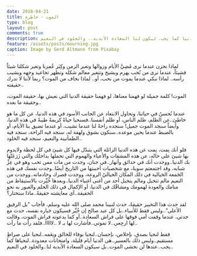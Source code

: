 ```yaml
---
date: 2018-04-21
title: الموت - خاطرة
type: blog
layout: post
comments: true
description: لم نخشى الموت؟ لم لا ندرك حقيقته..ونعيش في الدنيا كما يجب، ليكون لنا السعادة الأبدية.. والخلود في النعيم
feature: /assets/posts/mourning.jpg
caption: Image by Gerd Altmann from Pixabay 
---
```



لماذا نحزن عندما نرى مُضِيَّ الأيام وزوالها وتغير الزمن وكِبَر عُمرنا وتغير شكلنا شيئاً فشيئاً، عندما نرى من نُحب يهرم ويشيخ وتتغير معالم شكله وتظهر تجاعيد وجهه ويشيب رأسه..
لماذا نبكي عندما يموت من نحب، أو.. لماذا نخاف من الموت؟ ربما ﻷننا لا ندرك حقيقته..

الموت! كلمة جميلة لو فهمنا معناها، لو فهمنا حقيقة الدنيا التي نعيش بها، حقيقة الموت، وحقيقة ما بعده..

عندما نُحسنُ في حياتنا، ونحاول الابتعاد عن الجانب الأسود في هذه الدنيا، عن كل ما هو خاطئ..عن الظلم، ظلم الناس، أو ظلم أنفسنا..فسنحيا حياةً كريمةً طيبةً في هذه الدنيا، وأيضاً سنجد الموت جميل! سنجده راحةً لنا عندما نشيب، أو عندما تضيق بنا الأيام، أو بالضبط عندما يحين موعده..سنكون بشوق ولهفة له، سنجد فيه الراحة، سنجد فيه الطمأنينة والنعيم، سنجد فيه الخلود.. 

فلو أنك نِمت، نِمت عن هذه الدنيا الزائلة التي يتبدّل فيها كل شيئ في كل لحظة ولايدوم بها شيئ على حاله، عن هذه المشقات والأعباء والهموم التي تحملها بداخلك والتي زَرَعَتْها بك الدنيا..ووجدت أنك في حدائق وأنهار..في جنان، وجدت من مات ممن تحب وهو في عِزِّ شبابه، وقد اجتمعتم سويةً، مع شخصيات أحببتها من التاريخ أيضًا..وجدت نفسك في هذه الجَمعة الخيالية في ذلك المكان الخياليّ الروعة، ووجدت قصرك وخادماته..ووجدت من النعيم مالم تتخيل ومالم يتخيل أحد من أغنى أغنياء الدنيا..وبعدها خُيِّرت بالاستيقاظ من منامك والعودة لهمومك ومشاقّك في الدنيا، أو الإكمال في ذلك الحلم والعبور به نحو الحقيقة..أي معايشته حقيقةً..ماذا ستختار؟

لقد حدث هذا التخيير حقيقةً، حدث لنبينا محمد صلى الله عليه وسلم، فأجاب "بل الرفيق الأعلى"..وليس فقط للأنبياء..بل كل عبد صالح إن خُيِّر فسيكون خياره نفسه، حدث مع جدتي، عندما وقفت أمي فوقها على فراش السعادة..أو كما يدعونه فراش الموت، وقالت لها ارجِعي..لا تموتي..فأشارت لها بـ لا ..لااااا..فلقد رأت ما رأت..

فقط لنحيا بصدق، بإخلاص، بإحسان..لنحيا بوفاء للخالق ونِعَمه..لنحيا على صراطٍ مستقيم..وليس ذلك بالعسير..هي الدنيا أيام قليلة، وامتحانات معدودة..لنحياها كما يجب..عندها لن نخشى الموت..بل سيكون السعادة الأبدية لنا..والخلود في النعيم..


